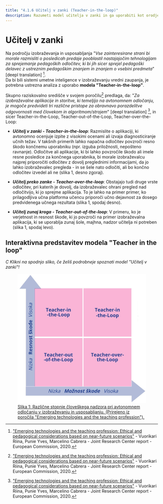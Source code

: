 ```yaml
---
title: "4.1.6 Učitelj v zanki (Teacher-in-the-loop)"
description: Razumeti model učitelja v zanki in ga uporabiti kot orodje za spodbujanje "uporabnikov pri nadzoru" za sisteme umetne inteligence v izobraževanju
---
```

# Učitelj v zanki

Na področju izobraževanja in usposabljanja "*Vse zainteresirane strani bi morale razmisliti o posledicah predaje pooblastil nastajajočim tehnologijam za sprejemanje pedagoških odločitev, ki bi jih sicer sprejel pedagoški delavec z ustreznim pedagoškim znanjem in znanjem o vsebini predmeta*" [deepl translation] [^1].  
Da bi bili sistemi umetne inteligence v izobraževanju vredni zaupanja, je potrebna ustrezna analiza z uporabo **modela "Teacher-in-the-loop"**.

Skupno raziskovalno središče v svojem poročilu[^1] predlaga, da: "*Za izobraževalne aplikacije in storitve, ki temeljijo na avtonomnem odločanju, je mogoče predvideti tri različne pristope za obravnavo porazdelitve odgovornosti med človekom in algoritmom/strojem*" [deepl translation] [^1], in sicer Teacher-in-the-Loop, Teacher-out-of-the-Loop, Teacher-over-the-Loop:  

- ***Učitelj v zanki - Teacher-in-the-loop***: Razmislite o aplikaciji, ki avtonomno ocenjuje izpite z visokimi ocenami ali izvaja diagnosticiranje učnih težav. V takšnih primerih lahko napačna odločitev povzroči resno škodo končnemu uporabniku (npr. izguba priložnosti, nepošteno ravnanje). Odločitve ali aplikacije, ki bi lahko povzročile škodo ali imele resne posledice za končnega uporabnika, bi morale izobraževalcu najprej priporočiti odločitev z dovolj preglednimi informacijami, da jo lahko izobraževalec pregleda - in se šele nato odločiti, ali bo končno odločitev izvedel ali ne (slika 1, desno zgoraj).

- ***Učitelj preko zanke - Teacher-over-the-loop***: Obstajajo tudi druge vrste odločitev, pri katerih je dovolj, da izobraževalec ohrani pregled nad odločitvijo, ki jo sprejme aplikacija. To je lahko na primer primer, ko prilagodljiva učna platforma učencu priporoči učno dejavnost za dosego predvidenega učnega rezultata (slika 1, spodaj desno).

- ***Učitelj zunaj kroga - Teacher-out-of-the-loop***: V primeru, ko je verjetnost in resnost škode, ki jo povzroči na primer izobraževalna aplikacija, ki se uporablja zunaj šole, majhna, nadzor učitelja ni potreben (slika 1, spodaj levo).

## Interaktivna predstavitev modela "Teacher in the loop"
_C Klikni na spodnjo sliko, če želiš podrobneje spoznati model "Učitelj v zanki"!_

<a href="https://view.genial.ly/63d8d796d67371001ab52ffa" target="_blank">
<figure>
  <img src="Images/Teacher-in-the-Loop.si.jpg" alt="Teacher in the Loop Model representation" />
  <figcaption>Slika 1: Različne stopnje človeškega nadzora pri avtonomnem odločanju v izobraževanju in usposabljanju. (Prirejeno iz poročila "Emerging technologies and the teaching profession").</figcaption>
</figure></a>  

[^1]: ["Emerging technologies and the teaching profession: Ethical and pedagogical considerations based on near-future scenarios"](https://publications.jrc.ec.europa.eu/repository/handle/JRC120183) - Vuorikari Riina, Punie Yves, Marcelino Cabrera - Joint Research Center report - European Commission, 2020.
